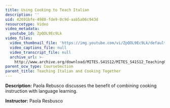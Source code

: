 ```yaml
---
title: Using Cooking to Teach Italian
description: ''
uid: 42691bfe-4988-fde9-0c9d-aab5a06c943d
resourcetype: Video
video_metadata:
  youtube_id: ZpQOL9Ec9Lk
video_files:
  video_thumbnail_file: 'https://img.youtube.com/vi/ZpQOL9Ec9Lk/default.jpg'
  video_captions_file: null
  video_transcript_file: null
  archive_url: >-
    http://www.archive.org/download/MITES.S41S12/MITES_S41S12_Teaching08_300k.mp4
parent_ocw_type: CourseSection
parent_title: Teaching Italian and Cooking Together
---
```


**Description:** Paola Rebusco discusses the benefit of combining cooking instruction with language learning.

**Instructor:** Paola Resbusco